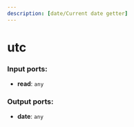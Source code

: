 ```yaml
---
description: [date/Current date getter]
---
```


# utc

### Input ports:

* __read__: `any`

### Output ports:

* __date__: `any`

